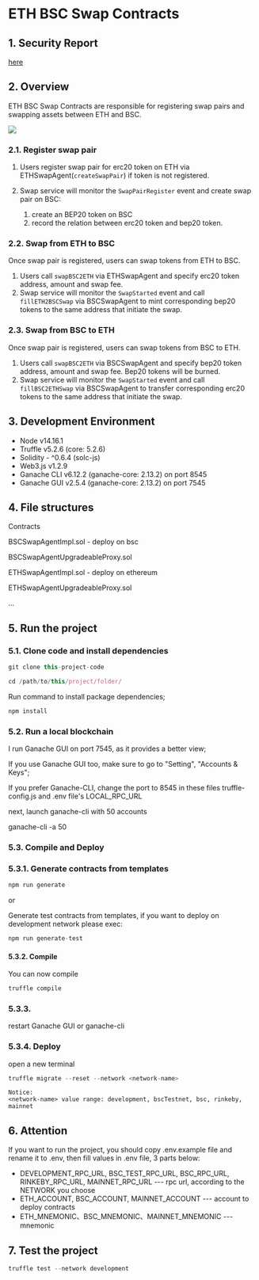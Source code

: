 # ETH BSC Swap Contracts

## 1. Security Report

[here](SecurityAssessment.pdf)

## 2. Overview
ETH BSC Swap Contracts are responsible for registering swap pairs and swapping assets between ETH and BSC.

![](./assets/eth-bsc-swap.png)

### 2.1. Register swap pair

1. Users register swap pair for erc20 token on ETH via ETHSwapAgent(`createSwapPair`) if token is not registered.
2. Swap service will monitor the `SwapPairRegister` event and create swap pair on BSC: 
    
    1. create an BEP20 token on BSC
    2. record the relation between erc20 token and bep20 token.

### 2.2. Swap from ETH to BSC

Once swap pair is registered, users can swap tokens from ETH to BSC.

1. Users call `swapBSC2ETH` via ETHSwapAgent and specify erc20 token address, amount and swap fee.
2. Swap service will monitor the `SwapStarted` event and call `fillETH2BSCSwap` via BSCSwapAgent to mint corresponding bep20
tokens to the same address that initiate the swap.

### 2.3. Swap from BSC to ETH

Once swap pair is registered, users can swap tokens from BSC to ETH.

1. Users call `swapBSC2ETH` via BSCSwapAgent and specify bep20 token address, amount and swap fee. Bep20 tokens will be burned.
2. Swap service will monitor the `SwapStarted` event and call `fillBSC2ETHSwap` via BSCSwapAgent to transfer corresponding erc20
   tokens to the same address that initiate the swap.

## 3. Development Environment

- Node v14.16.1
- Truffle v5.2.6 (core: 5.2.6)
- Solidity - ^0.6.4 (solc-js)
- Web3.js v1.2.9
- Ganache CLI v6.12.2 (ganache-core: 2.13.2) on port 8545
- Ganache GUI v2.5.4 (ganache-core: 2.13.2) on port 7545

## 4. File structures

Contracts

BSCSwapAgentImpl.sol - deploy on bsc

BSCSwapAgentUpgradeableProxy.sol

ETHSwapAgentImpl.sol - deploy on ethereum

ETHSwapAgentUpgradeableProxy.sol

...

## 5. Run the project

### 5.1. Clone code and install dependencies

```javascript
git clone this-project-code
```

```javascript
cd /path/to/this/project/folder/
```

Run command to install package dependencies;

```javascript
npm install
```

### 5.2. Run a local blockchain

I run Ganache GUI on port 7545, as it provides a better view;

If you use Ganache GUI too, make sure to go to "Setting", "Accounts & Keys";

If you prefer Ganache-CLI, change the port to 8545 in these files
truffle-config.js and .env file's LOCAL_RPC_URL

next, launch ganache-cli with 50 accounts

ganache-cli -a 50

### 5.3. Compile and Deploy

### 5.3.1. Generate contracts from templates

```javascript
npm run generate
```

or

Generate test contracts from templates, if you want to deploy on development network please exec:
```javascript
npm run generate-test
```

#### 5.3.2. Compile
You can now compile

```javascript
truffle compile
```

### 5.3.3.
restart Ganache GUI or ganache-cli

### 5.3.4. Deploy
open a new terminal

```javascript
truffle migrate --reset --network <network-name>
```

```
Notice:
<network-name> value range: development, bscTestnet, bsc, rinkeby, mainnet
```

## 6. Attention
If you want to run the project, you should copy .env.example file and rename it to .env, then fill values in .env file, 3 parts below:

- DEVELOPMENT_RPC_URL, BSC_TEST_RPC_URL, BSC_RPC_URL, RINKEBY_RPC_URL, MAINNET_RPC_URL --- rpc url, according to the NETWORK you choose
- ETH_ACCOUNT, BSC_ACCOUNT, MAINNET_ACCOUNT --- account to deploy contracts
- ETH_MNEMONIC、BSC_MNEMONIC、MAINNET_MNEMONIC --- mnemonic

## 7. Test the project

```javascript
truffle test --network development
```
